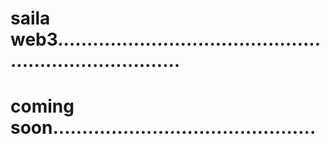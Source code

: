 # saila web3..........................................................................
# coming soon.............................................
